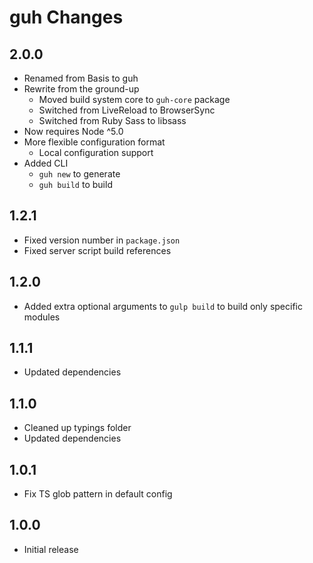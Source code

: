 # guh Changes

## 2.0.0
- Renamed from Basis to guh
- Rewrite from the ground-up
	- Moved build system core to `guh-core` package
	- Switched from LiveReload to BrowserSync
	- Switched from Ruby Sass to libsass
- Now requires Node ^5.0
- More flexible configuration format
	- Local configuration support
- Added CLI
	- `guh new` to generate
	- `guh build` to build

## 1.2.1
- Fixed version number in `package.json`
- Fixed server script build references

## 1.2.0
- Added extra optional arguments to `gulp build` to build only specific modules

## 1.1.1
- Updated dependencies

## 1.1.0
- Cleaned up typings folder
- Updated dependencies

## 1.0.1
- Fix TS glob pattern in default config

## 1.0.0
- Initial release